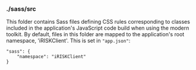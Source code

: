 ### ./sass/src

This folder contains Sass files defining CSS rules corresponding to classes
included in the application's JavaScript code build when using the modern toolkit.
By default, files in this folder are mapped to the application's root namespace, 'iRISKClient'.
This is set in `"app.json"`:

    "sass": {
        "namespace": "iRISKClient"
    }